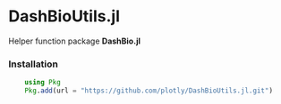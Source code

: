 # DashBioUtils.jl

Helper function package **DashBio.jl**

### Installation

```julia
    using Pkg
    Pkg.add(url = "https://github.com/plotly/DashBioUtils.jl.git")
```